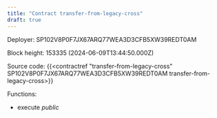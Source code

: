 ```yaml
---
title: "Contract transfer-from-legacy-cross"
draft: true
---
```

Deployer: SP102V8P0F7JX67ARQ77WEA3D3CFB5XW39REDT0AM


 



Block height: 153335 (2024-06-09T13:44:50.000Z)

Source code: {{<contractref "transfer-from-legacy-cross" SP102V8P0F7JX67ARQ77WEA3D3CFB5XW39REDT0AM transfer-from-legacy-cross>}}

Functions:

* execute _public_
